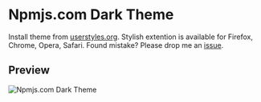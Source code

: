 # Npmjs.com Dark Theme
Install theme from [userstyles.org](https://userstyles.org/styles/117106/npmjs-dark-theme).
Stylish extention is available for Firefox, Chrome, Opera, Safari.
Found mistake? Please drop me an [issue](https://github.com/rosivanov/npmjs-dark-theme/issues). 

## Preview
![Npmjs.com Dark Theme](https://github.com/rosivanov/npmjs-dark-theme/blob/master/img/n1.png?raw=true "Npmjs.com Dark Theme")

